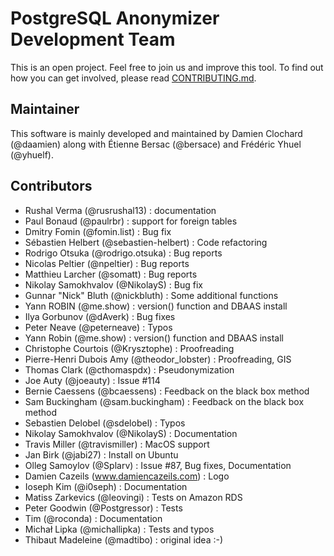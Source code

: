 PostgreSQL Anonymizer Development Team
===============================================================================

This is an open project. Feel free to join us and improve this tool. To find out
how you can get involved, please read [CONTRIBUTING.md].


[CONTRIBUTING.md]: CONTRIBUTING.md

Maintainer
-------------------------------------------------------------------------------

This software is mainly developed and maintained by Damien Clochard (@daamien)
along with Étienne Bersac (@bersace) and Frédéric Yhuel (@yhuelf).

Contributors
-------------------------------------------------------------------------------

* Rushal Verma (@rusrushal13) : documentation
* Paul Bonaud (@paulrbr) : support for foreign tables
* Dmitry Fomin (@fomin.list) : Bug fix
* Sébastien Helbert (@sebastien-helbert) : Code refactoring
* Rodrigo Otsuka (@rodrigo.otsuka) : Bug reports
* Nicolas Peltier (@npeltier) : Bug reports
* Matthieu Larcher (@somatt) : Bug reports
* Nikolay Samokhvalov (@NikolayS) : Bug fix
* Gunnar "Nick" Bluth (@nickbluth) : Some additional functions
* Yann ROBIN (@me.show) : version() function and DBAAS install
* Ilya Gorbunov (@dAverk) : Bug fixes
* Peter Neave (@peterneave) : Typos
* Yann Robin (@me.show) : version() function and DBAAS install
* Christophe Courtois (@Krysztophe) : Proofreading
* Pierre-Henri Dubois Amy (@theodor_lobster) : Proofreading, GIS
* Thomas Clark (@cthomaspdx) : Pseudonymization
* Joe Auty (@joeauty) : Issue #114
* Bernie Caessens (@bcaessens) : Feedback on the black box method
* Sam Buckingham (@sam.buckingham) : Feedback on the black box method
* Sebastien Delobel (@sdelobel) : Typos
* Nikolay Samokhvalov (@NikolayS) : Documentation
* Travis Miller (@travismiller) : MacOS support
* Jan Birk (@jabi27) : Install on Ubuntu
* Olleg Samoylov (@Splarv) : Issue #87, Bug fixes, Documentation
* Damien Cazeils (www.damiencazeils.com) : Logo
* Ioseph Kim (@i0seph) : Documentation
* Matiss Zarkevics (@leovingi) : Tests on Amazon RDS
* Peter Goodwin (@Postgressor) : Tests
* Tim (@roconda) : Documentation
* Michał Lipka (@michallipka) : Tests and typos
* Thibaut Madeleine (@madtibo) : original idea :-)
